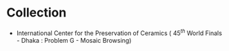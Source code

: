 # Collection

- International Center for the Preservation of Ceramics ( $45^{th}$ World Finals - Dhaka : Problem G - Mosaic Browsing)
